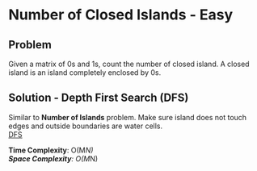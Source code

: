 # Number of Closed Islands - Easy

## Problem
Given a matrix of 0s and 1s, count the number of closed island. A closed island is an island completely enclosed by 0s.

## Solution - Depth First Search (DFS)
Similar to **Number of Islands** problem. Make sure island does not touch edges and outside boundaries are water cells. <br />
[DFS](https://github.com/jecjung520/Algorithm/blob/main/Coding%20Patterns/Islands%20-%20Matrix%20Traversal/4.%20Number%20of%20Closed%20Islands%20-%20Easy/closedIslands.cc)

**Time Complexity**: O(M*N) <br />
**Space Complexity**: O(M*N)
